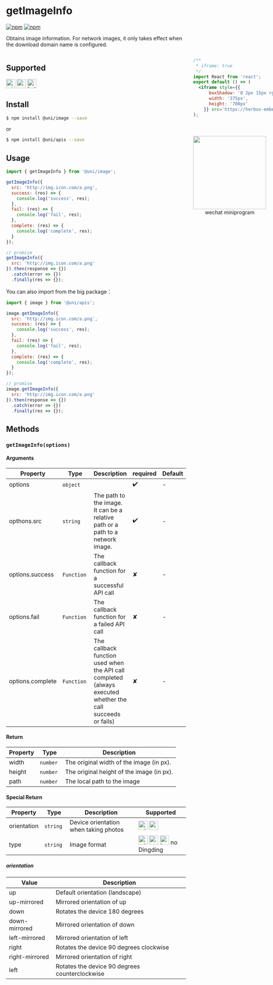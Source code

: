 # getImageInfo 

[![npm](https://img.shields.io/npm/v/@uni/apis.svg)](https://www.npmjs.com/package/@uni/apis) [![npm](https://img.shields.io/npm/v/@uni/image.svg)](https://www.npmjs.com/package/@uni/image)

Obtains image information. For network images, it only takes effect when the download domain name is configured.

<div style="display: flex;flex-direction: row;justify-content: space-between;">
<div style="margin-right: 20px;">

## Supported

<img alt="miniApp" src="https://gw.alicdn.com/tfs/TB1bBpmbRCw3KVjSZFuXXcAOpXa-200-200.svg" width="25px" height="25px" title="ali miniprogram" /> <img alt="wechatMiniprogram" src="https://img.alicdn.com/tfs/TB1slcYdxv1gK0jSZFFXXb0sXXa-200-200.svg" width="25px" height="25px" title="wechatMiniprogram"> <img alt="bytedanceMicroApp" src="https://gw.alicdn.com/tfs/TB1jFtVzO_1gK0jSZFqXXcpaXXa-200-200.svg" width="25px" height="25px" title="bytedanceMicroApp">

## Install

```bash
$ npm install @uni/image --save
```
or
```bash
$ npm install @uni/apis --save
```
## Usage

```javascript
import { getImageInfo } from '@uni/image';

getImageInfo({
  src: 'http://img.icon.com/a.png',
  success: (res) => {
    console.log('success', res);
  },
  fail: (res) => {
    console.log('fail', res);
  },
  complete: (res) => {
    console.log('complete', res);
  }
});

// promise
getImageInfo({
  src: 'http://img.icon.com/a.png'
}).then(response => {})
  .catch(error => {})
  .finally(res => {});

```

You can also import from the big package：
```js
import { image } from '@uni/apis';

image.getImageInfo({
  src: 'http://img.icon.com/a.png',
  success: (res) => {
    console.log('success', res);
  },
  fail: (res) => {
    console.log('fail', res);
  },
  complete: (res) => {
    console.log('complete', res);
  }
});

// promise
image.getImageInfo({
  src: 'http://img.icon.com/a.png'
}).then(response => {})
  .catch(error => {})
  .finally(res => {});

```

## Methods

### `getImageInfo(options)`

#### Arguments

| Property | Type | Description | required | Default |
| --- | --- | --- | --- | --- |
| options | `object`  |  | ✔️ | - |
| opthons.src | `string`  | The path to the image. It can be a relative path or a path to a network image. | ✔️ |  - |
| options.success | `Function`  | The callback function for a successful API call | ✘ | - |
| options.fail | `Function`  | The callback function for a failed API call | ✘ | - |
| options.complete | `Function`  | The callback function used when the API call completed (always executed whether the call succeeds or fails) | ✘ | - |

#### Return

| Property | Type | Description |
| --- | --- | --- |
| width | `number`  | The original width of the image (in px). |
| height | `number`  | The original height of the image (in px).  |
| path | `number`  | The local path to the image		|

#### Special Return

| Property | Type | Description | Supported |
| --- | --- | --- | --- |
| orientation | `string`  | Device orientation when taking photos | <img alt="miniApp" src="https://gw.alicdn.com/tfs/TB1bBpmbRCw3KVjSZFuXXcAOpXa-200-200.svg" width="25px" height="25px" title="ali miniprogram" /> <img alt="wechatMiniprogram" src="https://img.alicdn.com/tfs/TB1slcYdxv1gK0jSZFFXXb0sXXa-200-200.svg" width="25px" height="25px" title="wechatMiniprogram"> |
| type | `string`  | Image format	| <img alt="miniApp" src="https://gw.alicdn.com/tfs/TB1bBpmbRCw3KVjSZFuXXcAOpXa-200-200.svg" width="25px" height="25px" title="ali miniprogram" /> <img alt="wechatMiniprogram" src="https://img.alicdn.com/tfs/TB1slcYdxv1gK0jSZFFXXb0sXXa-200-200.svg" width="25px" height="25px" title="wechatMiniprogram"> <img alt="bytedanceMicroApp" src="https://gw.alicdn.com/tfs/TB1jFtVzO_1gK0jSZFqXXcpaXXa-200-200.svg" width="25px" height="25px" title="bytedanceMicroApp"> no Dingding |

##### orientation

| Value | Description |
| --- | --- |
| up	| Default orientation (landscape) |
| up-mirrored	| Mirrored orientation of up |
| down | Rotates the device 180 degrees |
| down-mirrored	| Mirrored orientation of down |
| left-mirrored |	Mirrored orientation of left |
| right | Rotates the device 90 degrees clockwise |
| right-mirrored | Mirrored orientation of right |
| left | Rotates the device 90 degrees counterclockwise |

</div>
<div>

```jsx | inline
/**
 * iframe: true
 */
import React from 'react';
export default () => (
  <iframe style={{
      boxShadow: '0 2px 15px rgba(0,0,0,0.1)',
      width: '375px',
      height: '700px'
    }} src='https://herbox-embed.alipay.com/p/uni/uni?previewZoom=100&view=preview&defaultPage=pages/image/index&topSlider=false'></iframe>
);
```

<div style="display: flex;margin-top: 50px;">
  <div>
    <img src="https://img.alicdn.com/imgextra/i4/O1CN018P0jBN1Spc1Asc3d4_!!6000000002296-0-tps-690-618.jpg" width="200" height="200" />
    <div style="text-align: center;">wechat miniprogram</div>
  </div>
</div>

</div>
</div>
